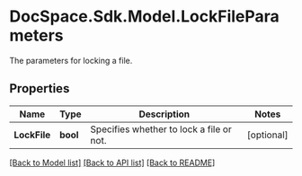 # DocSpace.Sdk.Model.LockFileParameters
The parameters for locking a file.

## Properties

Name | Type | Description | Notes
------------ | ------------- | ------------- | -------------
**LockFile** | **bool** | Specifies whether to lock a file or not. | [optional] 

[[Back to Model list]](../README.md#documentation-for-models) [[Back to API list]](../README.md#documentation-for-api-endpoints) [[Back to README]](../README.md)

